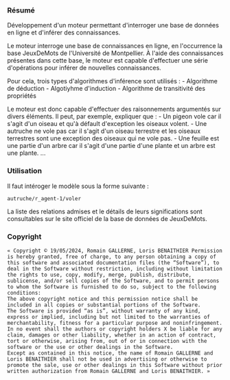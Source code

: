 ### Résumé
Développement d'un moteur permettant d'interroger une base de données en ligne et d'inférer des connaissances.

Le moteur interroge une base de connaissances en ligne, en l'occurrence la base JeuxDeMots de l'Université de Montpellier. À l'aide des connaissances présentes dans cette base, le moteur est capable d'effectuer une série d'opérations pour inférer de nouvelles connaissances.

Pour cela, trois types d'algorithmes d'inférence sont utilisés :
	- Algorithme de déduction
 	- Algotiyhme d'induction
  	- Algorithme de transitivité des propriétés

Le moteur est donc capable d'effectuer des raisonnements argumentés sur divers éléments. Il peut, par exemple, expliquer que :
	- Un pigeon vole car il s'agit d'un oiseau et qu'à défault d'exception les oiseaux volent.
 	- Une autruche ne vole pas car il s'agit d'un oiseau terrestre et les oiseaux terrestres sont une exception des oiseaux qui ne vole pas.
  	- Une feuille est une partie d'un arbre car il s'agit d'une partie d'une plante et un arbre est une plante.
   	...

### Utilisation
Il faut intéroger le modèle sous la forme suivante :
```
autruche/r_agent-1/voler
```
La liste des relations admises et le détails de leurs significations sont consultables sur le site officiel de la base de données de JeuxDeMots.

### Copyright
```
« Copyright © 19/05/2024, Romain GALLERNE, Loris BENAITHIER Permission is hereby granted, free of charge, to any person obtaining a copy of this software and associated documentation files (the “Software”), to deal in the Software without restriction, including without limitation the rights to use, copy, modify, merge, publish, distribute, sublicense, and/or sell copies of the Software, and to permit persons to whom the Software is furnished to do so, subject to the following conditions:
The above copyright notice and this permission notice shall be included in all copies or substantial portions of the Software.
The Software is provided “as is”, without warranty of any kind, express or implied, including but not limited to the warranties of merchantability, fitness for a particular purpose and noninfringement. In no event shall the authors or copyright holders X be liable for any claim, damages or other liability, whether in an action of contract, tort or otherwise, arising from, out of or in connection with the software or the use or other dealings in the Software.
Except as contained in this notice, the name of Romain GALLERNE and Loris BENAITHIER shall not be used in advertising or otherwise to promote the sale, use or other dealings in this Software without prior written authorization from Romain GALLERNE and Loris BENAITHIER. »
```
